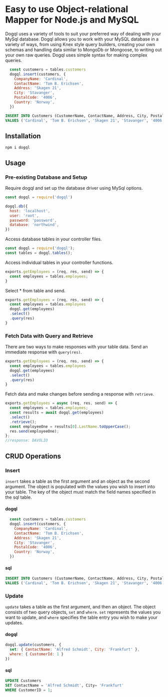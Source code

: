 # Easy to use Object-relational Mapper for Node.js and MySQL

Dogql uses a variety of tools to suit your preferred way of dealing with your MySql database.
Dogql allows you to work with your MySQL database in a variety of ways, from using Knex style query builders, creating your own schemas 
and handling data similar to MongoDb or Mongoose, to writing out your own raw queries. Dogql uses simple syntax for making complex queries.

```javascript
  const customers = tables.customers
  dogql.insert(customers, {
    CompanyName: 'Cardinal',
    ContactName: 'Tom B. Erichsen',
    Address: 'Skagen 21',
    City: 'Stavanger',
    PostalCode: '4006',
    Country: 'Norway',
  })
```
```sql
INSERT INTO Customers (CustomerName, ContactName, Address, City, PostalCode, Country)
VALUES ('Cardinal', 'Tom B. Erichsen', 'Skagen 21', 'Stavanger', '4006', 'Norway');
```
## Installation
```
npm i dogql
```
## Usage
### Pre-existing Database and Setup
Require dogql and set up the database driver using MySql options.
```javascript
const dogql = require('dogql')

dogql.db({
  host: 'localhost',
  user: 'root',
  password: 'password',
  database: 'northwind', 
})
```
Access database tables in your controller files.
```javascript
const dogql = require('dogql');
const tables = dogql.tables();
```
Access individual tables in your controller functions.
```javascript
exports.getEmployees = (req, res, send) => {
  const employees = tables.employees;
}
```
Select * from table and send.
```javascript
exports.getEmployees = (req, res, send) => {
  const employees = tables.employees
  dogql.get(employees)
  .select()
  .query(res)
}
```
### Fetch Data with Query and Retrieve
There are two ways to make responses with your table data.
Send an immediate response with ```query(res)```.
```javascript
exports.getEmployees = (req, res, send) => {
  const employees = tables.employees
  dogql.get(employees)
  .select()
  .query(res)
}
```
Fetch data and make changes before sending a response with ```retrieve```.
```javascript
exports.getEmployees = async (req, res, send) => {
  const employees = tables.employees;
  const results = await dogql.get(employees)
  .select()
  .retrieve();
  const employeeOne = results[0].LastName.toUpperCase();
  res.send(employeeOne);
};
//response: DAVOLIO
```
## CRUD Operations
### Insert
```insert``` takes a table as the first argument and an object as the second argument. The object is populated with the values you wish to insert into your table. The key of the object must match the field names specified in the sql table.
#### dogql
```javascript
  const customers = tables.customers
  dogql.insert(customers, {
    CompanyName: 'Cardinal',
    ContactName: 'Tom B. Erichsen',
    Address: 'Skagen 21',
    City: 'Stavanger',
    PostalCode: '4006',
    Country: 'Norway',
  })
```
#### sql
```sql
INSERT INTO Customers (CustomerName, ContactName, Address, City, PostalCode, Country)
VALUES ('Cardinal', 'Tom B. Erichsen', 'Skagen 21', 'Stavanger', '4006', 'Norway');
```

### Update
```update``` takes a table as the first argument, and then an object. The object consists of two query objects, ```set``` and ```where```. ```set``` represents the values you want to update, and ```where``` specifies the table entry you wish to make your updates.
#### dogql
```javascript
dogql.update(customers, {
  set: { ContactName: 'Alfred Schmidt', City: 'Frankfurt' },
  where: { CustomerId: 1 }
})
```
#### sql
```sql
UPDATE Customers
SET ContactName = 'Alfred Schmidt', City= 'Frankfurt'
WHERE CustomerID = 1;
```
